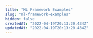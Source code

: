 ```yaml
---
title: "ML Framework Examples"
slug: "ml-framework-examples"
hidden: false
createdAt: "2022-04-19T20:13:20.434Z"
updatedAt: "2022-04-19T20:13:20.434Z"
---
```

